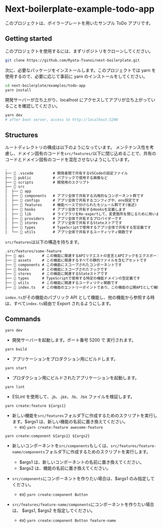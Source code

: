 # Next-boilerplate-example-todo-app

このプロジェクトは、ボイラープレートを用いたサンプル ToDo アプリです。

## Getting started

このプロジェクトを使用するには、まずリポジトリをクローンしてください。

```bash
git clone https://github.com/Ryota-Tsunoi/next-boilerplate.git
```

次に、必要なパッケージをインストールします。このプロジェクトでは yarn を使用するので、必要に応じて事前に yarn のインストールをしてください。

```bash
cd next-boilerplate/examples/todo-app
yarn install
```

開発サーバーが立ち上がり、localhost にアクセスしてアプリが立ち上がっていることを確認してください。

```bash
yarn dev
# after boot server, access to http://localhost:5200
```

## Structures

ルートディレクトリの構成は以下のようになっています。
メンテナンス性を考慮し、ドメイン固有のコードを`src/features/`以下に閉じ込めることで、共有のコードとドメイン固有のコードを混在させないようにしています。

```txt
.
├──  .vscode         # 開発者間で共有するVSCodeの設定ファイル
├──  public          # パブリックで使用する画像など
├──  scripts         # 開発用のスクリプト
├──  src
│  ├──  app
│  ├──  components   # アプリ全体で共有する汎用的なコンポーネント群です
│  ├──  configs      # アプリ全体で共有するコンフィグや、env設定です
│  ├──  features     # 機能ベースで分けられたモジュール群です(後述)
│  ├──  hooks        # アプリ全体で共有するHooksを定義します
│  ├──  lib          # ライブラリをRe-exportして、変更箇所を閉じるために用います
│  ├──  providers    # アプリ全体で共有するプロバイダーです
│  ├──  stores       # アプリ全体で共有するStateストアです
│  ├──  types        # TypeScriptで使用するアプリ全体で共有する型定義です
│  └──  utils        # アプリ全体で共有するユーティリティ関数です
```

`src/features`は以下の構造を持ちます。

```txt
.src/features/some-feature
├──  api        # この機能に関連するAPIリクエストの宣言とAPIフックをエクスポートします
├──  assets     # この機能に関連するすべての静的ファイルを含むアセットです
├──  components # この機能にスコープされたコンポーネントです
├──  hooks      # この機能にスコープされたフックです
├──  stores     # この機能に関連するStateストアです
├──  types      # TypeScriptで使用する特定の機能ドメインの型定義です
├──  utils      # この機能に関連するユーティリティ関数です
├──  index.ts   # この機能のエントリーポイントであり、この機能の公開APIとして機能し、機能外で使用するすべてをエクスポートします
```

`index.ts`がその機能のパブリック API として機能し、他の機能から参照する時は、すべて`index.ts`経由で Export されるようにします。

## Commands

`yarn dev`

- 開発サーバーを起動します。ポート番号 5200 で
  実行されます。

`yarn build`

- アプリケーションをプロダクション用にビルドします。

`yarn start`

- プロダクション用にビルドされたアプリケーションを起動します。

`yarn lint`

- ESLint を使用して、.js、.jsx、.ts、.tsx ファイルを検証します。

`yarn create:feature ${args1}`

- 新しい機能を`src/features`フォルダ下に作成するためのスクリプトを実行します。$args1 は、新しい機能の名前に置き換えてください。
  - ex) `yarn create:feature awesome-feature`

`yarn create:component ${args1} ${args2}`

- 新しいコンポーネントを`src/components`もしくは、`src/features/feature-name/components`フォルダ下に作成するためのスクリプトを実行します。

  - $args1 は、新しいコンポーネントの名前に置き換えてください。
  - $args2 は、機能の名前に置き換えてください。

- `src/components`にコンポーネントを作りたい場合は、$args1 のみ指定してください。

  - ex) `yarn create:component Button`

- `src/features/feature-name/components`にコンポーネントを作りたい場合は、 $args1, $args2 を指定してください。
  - ex) `yarn create:component Button feature-name`
